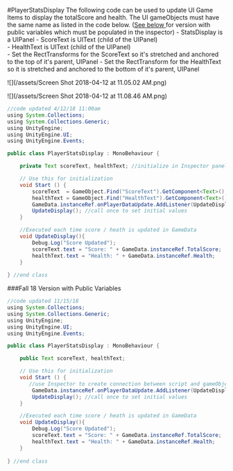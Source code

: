 #PlayerStatsDisplay
The following code can be used to update UI Game Items to display the totalScore and health.  The UI gameObjects must have the same name as listed in the code below. ([See below ](#fall-18-version-with-public-variables)for version with public variables which must be populated in the inspector)
    - StatsDisplay is a UIPanel
    - ScoreText is UIText (child of the UIPanel)  
    - HealthText is UIText (child of the UIPanel)  
    - Set the RectTransforms for the ScoreText so it's stretched and anchored to the top of it's parent, UIPanel
    - Set the RectTransform for the HealthText so it is stretched and anchored to the bottom of it's parent, UIPanel 

![](/assets/Screen Shot 2018-04-12 at 11.05.02 AM.png)

![](/assets/Screen Shot 2018-04-12 at 11.08.46 AM.png)

```java
//code updated 4/12/18 11:00am
using System.Collections;
using System.Collections.Generic;
using UnityEngine;
using UnityEngine.UI;
using UnityEngine.Events;

public class PlayerStatsDisplay : MonoBehaviour {

    private Text scoreText, healthText; //initialize in Inspector panel

	// Use this for initialization
	void Start () {
        scoreText  = GameObject.Find("ScoreText").GetComponent<Text>();
        healthText = GameObject.Find("HealthText").GetComponent<Text>();
        GameData.instanceRef.onPlayerDataUpdate.AddListener(UpdateDisplay);
        UpdateDisplay(); //call once to set initial values
    }

    //Executed each time score / heath is updated in GameData
    void UpdateDisplay(){
        Debug.Log("Score Updated");
        scoreText.text = "Score: " + GameData.instanceRef.TotalScore;
        healthText.text = "Health: " + GameData.instanceRef.Health;
    }
    
} //end class
```

###Fall 18 Version with Public Variables 

```java
//code updated 11/15/18 
using System.Collections;
using System.Collections.Generic;
using UnityEngine;
using UnityEngine.UI;
using UnityEngine.Events;

public class PlayerStatsDisplay : MonoBehaviour {

    public Text scoreText, healthText;

	// Use this for initialization
	void Start () {
       //use Inspector to create connection between script and gameObject components
        GameData.instanceRef.onPlayerDataUpdate.AddListener(UpdateDisplay);
        UpdateDisplay(); //call once to set initial values
    }

    //Executed each time score / heath is updated in GameData
    void UpdateDisplay(){
        Debug.Log("Score Updated");
        scoreText.text = "Score: " + GameData.instanceRef.TotalScore;
        healthText.text = "Health: " + GameData.instanceRef.Health;
    }
    
} //end class
```

